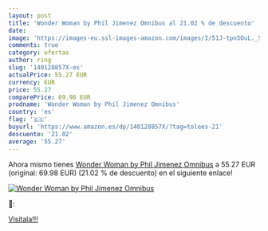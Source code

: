 ```yaml
---
layout: post
title: 'Wonder Woman by Phil Jimenez Omnibus al 21.02 % de descuento'
date: 
image: 'https://images-eu.ssl-images-amazon.com/images/I/51J-tpn5OuL._SL200_.jpg'
comments: true
category: ofertas
author: ring
slug: '140128857X-es'
actualPrice: 55.27 EUR
currency: EUR
price: 55.27
comparePrice: 69.98 EUR
prodname: 'Wonder Woman by Phil Jimenez Omnibus'
country: 'es'
flag: '🇪🇸'
buyurl: 'https://www.amazon.es/dp/140128857X/?tag=tolees-21'
descuento: '21.02'
average: '55.27'
---
```


Ahora mismo tienes [Wonder Woman by Phil Jimenez Omnibus](https://www.amazon.es/dp/140128857X/?tag=tolees-21) a 55.27 EUR (original: 69.98 EUR) (21.02 %  de descuento) en el siguiente enlace!

[![Wonder Woman by Phil Jimenez Omnibus](https://images-eu.ssl-images-amazon.com/images/I/51J-tpn5OuL._SL200_.jpg)](https://www.amazon.es/dp/140128857X/?tag=tolees-21)

🔎:


[Visítala!!!](https://www.amazon.es/dp/140128857X/?tag=tolees-21)
